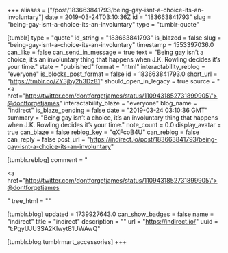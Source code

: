 +++
aliases = ["/post/183663841793/being-gay-isnt-a-choice-its-an-involuntary"]
date = 2019-03-24T03:10:36Z
id = "183663841793"
slug = "being-gay-isnt-a-choice-its-an-involuntary"
type = "tumblr-quote"

[tumblr]
type = "quote"
id_string = "183663841793"
is_blazed = false
slug = "being-gay-isnt-a-choice-its-an-involuntary"
timestamp = 1553397036.0
can_like = false
can_send_in_message = true
text = "Being gay isn’t a choice, it’s an involuntary thing that happens when J.K. Rowling decides it’s your time."
state = "published"
format = "html"
interactability_reblog = "everyone"
is_blocks_post_format = false
id = 183663841793.0
short_url = "https://tmblr.co/ZY3jby2h3Dz81"
should_open_in_legacy = true
source = "<a href=\"http://twitter.com/dontforgetjames/status/1109431852731899905\">@dontforgetjames</a>"
interactability_blaze = "everyone"
blog_name = "indirect"
is_blaze_pending = false
date = "2019-03-24 03:10:36 GMT"
summary = "Being gay isn’t a choice, it’s an involuntary thing that happens when J.K. Rowling decides it’s your time."
note_count = 0.0
display_avatar = true
can_blaze = false
reblog_key = "qXFcoB4U"
can_reblog = false
can_reply = false
post_url = "https://indirect.io/post/183663841793/being-gay-isnt-a-choice-its-an-involuntary"

[tumblr.reblog]
comment = "<p><a href=\"http://twitter.com/dontforgetjames/status/1109431852731899905\">@dontforgetjames</a></p>"
tree_html = ""

[tumblr.blog]
updated = 1739927643.0
can_show_badges = false
name = "indirect"
title = "indirect"
description = ""
url = "https://indirect.io/"
uuid = "t:PgyUJU3SA2Klwyt81UWAwQ"

[tumblr.blog.tumblrmart_accessories]
+++
